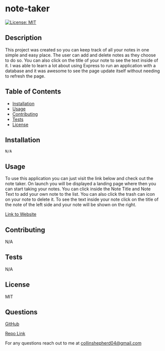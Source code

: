 # note-taker

[![License: MIT](https://img.shields.io/badge/License-MIT-yellow.svg)](https://opensource.org/licenses/MIT)

## Description

This project was created so you can keep track of all your notes in one simple and easy place. The user can add and delete notes as they choose to do so. You can also click on the title of your note to see the text inside of it. I was able to learn a lot about using Express to run an application with a database and it was awesome to see the page update itself without needing to refresh the page.

## Table of Contents

- [Installation](#installation)
- [Usage](#usage)
- [Contributing](#contributing)
- [Tests](#tests)
- [License](#license)

## Installation

```
N/A
```

## Usage

To use this application you can just visit the link below and check out the note taker. On launch you will be displayed a landing page where then you can start taking your notes. You can click inside the Note Title and Note Text to add your own note to the list. You can also click the trash can icon on your note to delete it. To see the text inside your note click on the title of the note of the left side and your note will be shown on the right.

[Link to Website](https://blooming-oasis-37422-5d6b991d459a.herokuapp.com)

## Contributing

N/A

## Tests

N/A

## License

MIT

## Questions

[GitHub](https://github.com/collinshepherd)

[Repo Link](https://github.com/collinshepherd/note-taker)

For any questions reach out to me at collinshepherd04@gmail.com
